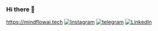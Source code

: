 ### Hi there 👋
https://mindflowai.tech
[![Instagram](https://img.shields.io/badge/Mustafa-%23E4405F.svg?style=for-the-badge&logo=Instagram&logoColor=white)](https://www.instagram.com/must_pluto/)
[![telegram](https://img.shields.io/badge/Mustafa-2CA5E0?style=for-the-badge&logo=telegram&logoColor=white)](https://t.me/Stuffy_Natur)
[![LinkedIn](https://img.shields.io/badge/-LinkedIn-0077B5?style=for-the-badge&logo=linkedin&logoColor=white)](https://www.linkedin.com/in/mustafa-natur-1b2b08253?lipi=urn%3Ali%3Apage%3Ad_flagship3_profile_view_base_contact_details%3BVBfHpX43Ql%2B6xUGACKoUNA%3D%3D)
